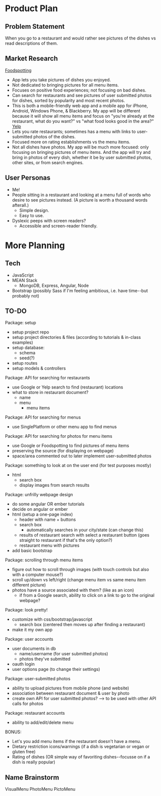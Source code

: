 # Product Plan

## Problem Statement
When you go to a restaurant and would rather see pictures of the dishes vs read descriptions of them.

## Market Research
[Foodspotting](http://www.foodspotting.com/)
  - App lets you take pictures of dishes you enjoyed.
  - Not dedicated to bringing pictures for all menu items.
  - Focuses on positive food experiences; not focusing on bad dishes.
  - Can search for restaurants and see pictures of user submitted photos for dishes, sorted by popularity and most recent photos.
  - This is both a mobile-friendly web app and a mobile app for iPhone, Android, Windows Phone, & Blackberry.
My app will be different because it will show all menu items and focus on "you're already at the restaurant, what do you want?" vs "what food looks good in the area?"
[Yelp](http://www.yelp.com/)
  - Lets you rate restaurants; sometimes has a menu with links to user-submitted photos of the dishes.
  - Focused more on rating establishments vs the menu items.
  - Not all dishes have photos.
My app will be much more focused: only focusing on bringing pictures of menu items. And the app will try and bring in photos of every dish, whether it be by user submitted photos, other sites, or from search engines.

## User Personas
- Me!
- People sitting in a restaurant and looking at a menu full of words who desire to see pictures instead. (A picture is worth a thousand words afterall.)
  - Simple design.
  - Easy to use.
- Dyslexic peeps with screen readers?
  - Accessible and screen-reader friendly.

# More Planning

## Tech
- JavaScript
- MEAN Stack
  - MongoDB, Express, Angular, Node
- Bootstrap (possibly Sass if I'm feeling ambitious, i.e. have time--but probably not)

## TO-DO

Package: setup
  - setup project repo
  - setup project directories & files (according to tutorials & in-class examples)
  - setup database:
    - schema
    - seed(?)
  - setup routes
  - setup models & controllers

Package: API for searching for restaurants
  - use Google or Yelp search to find (restaurant) locations
  - what to store in restaurant document?
    - name
    - menu
      - menu items

Package: API for searching for menus
  - use SinglePlatform or other menu app to find menus

Package: API for searching for photos for menu items
  - use Google or Foodspotting to find pictures of menu items
  - preserving the source (for displaying on webpage)
  - space/area commented out to later implement user-submitted photos

Package: something to look at on the user end (for test purposes mostly)
  - html
    - search box
    - display images from search results

Package: unfrilly webpage design
  - do some angular OR ember tutorials
  - decide on angular or ember
  - html (setup a one-page index)
    - header with name + buttons
    - search box
      - automatically searches in your city/state (can change this)
    - results of restaurant search with select a restaurant button (goes straight to restaurant if that's the only option?)
    - restaurant menu with pictures
  - add basic bootstrap

Package: scrolling through menu items
  - figure out how to scroll through images (with touch controls but also with a computer mouse?)
  - scroll up/down vs left/right (change menu item vs same menu item different picture)
  - photos have a source associated with them? (like as an icon)
    - if from a Google search, ability to click on a link to go to the original webpage?

Package: look pretty!
  - customize with css/bootstrap/javascript
    - search box (centered then moves up after finding a restaurant)
  - make it my own app

Package: user accounts
  - user documents in db
    - name/username (for user submitted photos)
    - photos they've submitted
  - oauth login
  - user options page (to change their settings)

Package: user-submitted photos
  - ability to upload pictures from mobile phone (and website)
  - association between restaurant document & user by photo
  - create own API for user submitted photos? --> to be used with other API calls for photos

Package: restaurant accounts
  - ability to add/edit/delete menu

BONUS:
  - Let's you add menu items if the restaurant doesn't have a menu.
  - Dietary restriction icons/warnings (if a dish is vegetarian or vegan or gluten free)
  - Rating of dishes (OR simple way of favoriting dishes--focusse on if a dish is really popular)

## Name Brainstorm
VisualMenu
PhotoMenu
PictoMenu
